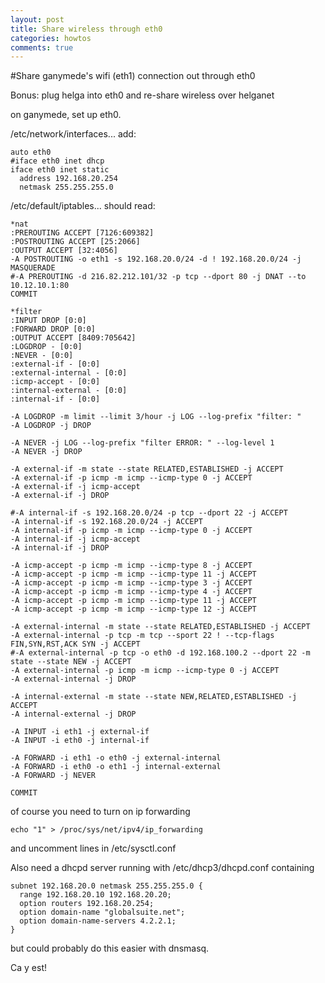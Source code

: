 ```yaml
---
layout: post
title: Share wireless through eth0
categories: howtos
comments: true
---
```


#Share ganymede's wifi (eth1) connection out through eth0

Bonus: plug helga into eth0 and re-share wireless over helganet

on ganymede, set up eth0.

/etc/network/interfaces... add:

    auto eth0
    #iface eth0 inet dhcp
    iface eth0 inet static
      address 192.168.20.254
      netmask 255.255.255.0


/etc/default/iptables... should read:

    *nat
    :PREROUTING ACCEPT [7126:609382]
    :POSTROUTING ACCEPT [25:2066]
    :OUTPUT ACCEPT [32:4056]
    -A POSTROUTING -o eth1 -s 192.168.20.0/24 -d ! 192.168.20.0/24 -j MASQUERADE 
    #-A PREROUTING -d 216.82.212.101/32 -p tcp --dport 80 -j DNAT --to 10.12.10.1:80
    COMMIT

    *filter
    :INPUT DROP [0:0]
    :FORWARD DROP [0:0]
    :OUTPUT ACCEPT [8409:705642]
    :LOGDROP - [0:0]
    :NEVER - [0:0]
    :external-if - [0:0]
    :external-internal - [0:0]
    :icmp-accept - [0:0]
    :internal-external - [0:0]
    :internal-if - [0:0]

    -A LOGDROP -m limit --limit 3/hour -j LOG --log-prefix "filter: " 
    -A LOGDROP -j DROP 

    -A NEVER -j LOG --log-prefix "filter ERROR: " --log-level 1 
    -A NEVER -j DROP 

    -A external-if -m state --state RELATED,ESTABLISHED -j ACCEPT 
    -A external-if -p icmp -m icmp --icmp-type 0 -j ACCEPT 
    -A external-if -j icmp-accept 
    -A external-if -j DROP 

    #-A internal-if -s 192.168.20.0/24 -p tcp --dport 22 -j ACCEPT
    -A internal-if -s 192.168.20.0/24 -j ACCEPT
    -A internal-if -p icmp -m icmp --icmp-type 0 -j ACCEPT 
    -A internal-if -j icmp-accept 
    -A internal-if -j DROP 

    -A icmp-accept -p icmp -m icmp --icmp-type 8 -j ACCEPT 
    -A icmp-accept -p icmp -m icmp --icmp-type 11 -j ACCEPT 
    -A icmp-accept -p icmp -m icmp --icmp-type 3 -j ACCEPT 
    -A icmp-accept -p icmp -m icmp --icmp-type 4 -j ACCEPT 
    -A icmp-accept -p icmp -m icmp --icmp-type 11 -j ACCEPT 
    -A icmp-accept -p icmp -m icmp --icmp-type 12 -j ACCEPT 

    -A external-internal -m state --state RELATED,ESTABLISHED -j ACCEPT 
    -A external-internal -p tcp -m tcp --sport 22 ! --tcp-flags FIN,SYN,RST,ACK SYN -j ACCEPT 
    #-A external-internal -p tcp -o eth0 -d 192.168.100.2 --dport 22 -m state --state NEW -j ACCEPT
    -A external-internal -p icmp -m icmp --icmp-type 0 -j ACCEPT 
    -A external-internal -j DROP 

    -A internal-external -m state --state NEW,RELATED,ESTABLISHED -j ACCEPT 
    -A internal-external -j DROP 

    -A INPUT -i eth1 -j external-if 
    -A INPUT -i eth0 -j internal-if 

    -A FORWARD -i eth1 -o eth0 -j external-internal 
    -A FORWARD -i eth0 -o eth1 -j internal-external 
    -A FORWARD -j NEVER 

    COMMIT

of course you need to turn on ip forwarding

    echo "1" > /proc/sys/net/ipv4/ip_forwarding

and uncomment lines in /etc/sysctl.conf

Also need a dhcpd server running with /etc/dhcp3/dhcpd.conf containing

    subnet 192.168.20.0 netmask 255.255.255.0 {
      range 192.168.20.10 192.168.20.20;
      option routers 192.168.20.254;
      option domain-name "globalsuite.net";
      option domain-name-servers 4.2.2.1;
    }

but could probably do this easier with dnsmasq.

Ca y est!
